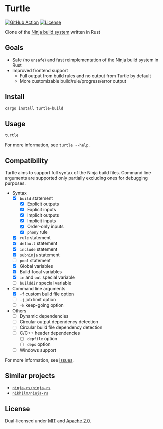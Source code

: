 # Turtle

[![GitHub Action](https://img.shields.io/github/workflow/status/raviqqe/turtle/test?style=flat-square)](https://github.com/raviqqe/turtle/actions)
[![License](https://img.shields.io/badge/license-MIT%20%2B%20Apache%202.0-yellow?style=flat-square)](#License)

Clone of the [Ninja build system](https://github.com/ninja-build/ninja) written in Rust

## Goals

- Safe (no `unsafe`) and fast reimplementation of the Ninja build system in Rust
- Improved frontend support
  - Full output from build rules and no output from Turtle by default
  - More customizable build/rule/progress/error output

## Install

```sh
cargo install turtle-build
```

## Usage

```sh
turtle
```

For more information, see `turtle --help`.

## Compatibility

Turtle aims to support full syntax of the Ninja build files. Command line arguments are supported only partially excluding ones for debugging purposes.

- Syntax
  - [x] `build` statement
    - [x] Explicit outputs
    - [x] Explicit inputs
    - [x] Implicit outputs
    - [x] Implicit inputs
    - [x] Order-only inputs
    - [x] `phony` rule
  - [x] `rule` statement
  - [x] `default` statement
  - [x] `include` statement
  - [x] `subninja` statement
  - [ ] `pool` statement
  - [x] Global variables
  - [x] Build-local variables
  - [x] `in` and `out` special variable
  - [ ] `builddir` special variable
- Command line arguments
  - [x] `-f` custom build file option
  - [ ] `-j` job limit option
  - [ ] `-k` keep-going option
- Others
  - [ ] Dynamic dependencies
  - [ ] Circular output dependency detection
  - [ ] Circular build file dependency detection
  - [ ] C/C++ header dependencies
    - [ ] `depfile` option
    - [ ] `deps` option
  - [ ] Windows support

For more information, see [issues](https://github.com/raviqqe/turtle/issues).

## Similar projects

- [`ninja-rs/ninja-rs`](https://github.com/ninja-rs/ninja-rs)
- [`nikhilm/ninja-rs`](https://github.com/nikhilm/ninja-rs)

## License

Dual-licensed under [MIT](LICENSE-MIT) and [Apache 2.0](LICENSE-APACHE).
